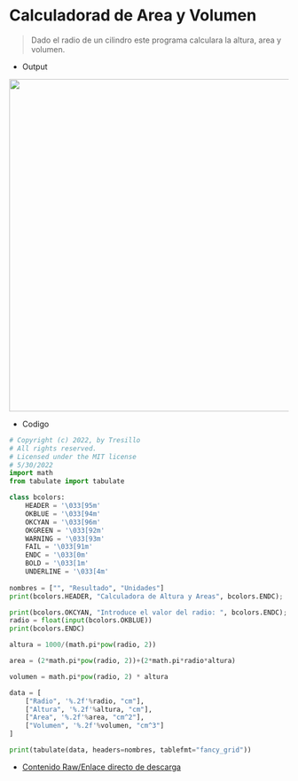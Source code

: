 <link rel="stylesheet" href="https://pyscript.net/alpha/pyscript.css" />
<script defer src="https://pyscript.net/alpha/pyscript.js"></script>

# Calculadorad de Area y Volumen

> Dado el radio de un cilindro este programa calculara la altura, area y volumen.

- Output
<img src="//3eso/mates/demo.gif" width="600"/>



- Codigo

```python
# Copyright (c) 2022, by Tresillo
# All rights reserved.
# Licensed under the MIT license
# 5/30/2022 
import math
from tabulate import tabulate

class bcolors:
    HEADER = '\033[95m'
    OKBLUE = '\033[94m'
    OKCYAN = '\033[96m'
    OKGREEN = '\033[92m'
    WARNING = '\033[93m'
    FAIL = '\033[91m'
    ENDC = '\033[0m'
    BOLD = '\033[1m'
    UNDERLINE = '\033[4m'
    
nombres = ["", "Resultado", "Unidades"]
print(bcolors.HEADER, "Calculadora de Altura y Areas", bcolors.ENDC);

print(bcolors.OKCYAN, "Introduce el valor del radio: ", bcolors.ENDC);
radio = float(input(bcolors.OKBLUE))
print(bcolors.ENDC)

altura = 1000/(math.pi*pow(radio, 2))

area = (2*math.pi*pow(radio, 2))+(2*math.pi*radio*altura)

volumen = math.pi*pow(radio, 2) * altura

data = [
    ["Radio", '%.2f'%radio, "cm"],
    ["Altura", '%.2f'%altura, "cm"],
    ["Area", '%.2f'%area, "cm^2"],
    ["Volumen", '%.2f'%volumen, "cm^3"]
]

print(tabulate(data, headers=nombres, tablefmt="fancy_grid"))
```






- [Contenido Raw/Enlace directo de descarga](/3eso/mates/CalculadoraDeArea.py)
